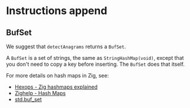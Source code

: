 # Instructions append

## BufSet

We suggest that `detectAnagrams` returns a `BufSet`.

A `BufSet` is a set of strings, the same as `StringHashMap(void)`, except that you don't need to copy a key before inserting.
The `BufSet` does that itself.

For more details on hash maps in Zig, see:

- [Hexops - Zig hashmaps explained][zig-hashmaps-explained]
- [Zighelp - Hash Maps][zighelp]
- [std.buf_set][buf-set]

[buf-set]: https://github.com/ziglang/zig/blob/0.11.0/lib/std/buf_set.zig
[zig-hashmaps-explained]: https://devlog.hexops.com/2022/zig-hashmaps-explained/
[zighelp]: https://zighelp.org/chapter-2/#hash-maps
